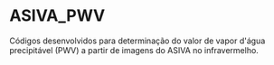 # ASIVA_PWV
Códigos desenvolvidos para determinação do valor de vapor d'água precipitável (PWV) a partir de imagens do ASIVA no infravermelho.
